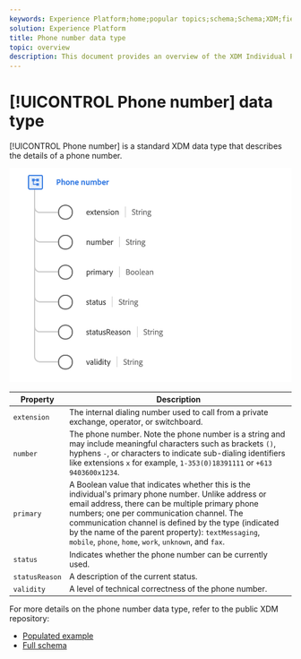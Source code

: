 ```yaml
---
keywords: Experience Platform;home;popular topics;schema;Schema;XDM;fields;schemas;Schemas;phoneNumber;xdm:phoneNumber;datatype;data-type;data type;
solution: Experience Platform
title: Phone number data type
topic: overview
description: This document provides an overview of the XDM Individual Profile class.
---
```


# [!UICONTROL Phone number] data type

[!UICONTROL Phone number] is a standard XDM data type that describes the details of a phone number.

<img src='../images/data-types/phone-number.png' width=600 /><br />

| Property | Description |
| --- | --- |
| `extension` | The internal dialing number used to call from a private exchange, operator, or switchboard. |
| `number` | The phone number. Note the phone number is a string and may include meaningful characters such as brackets `()`, hyphens `-`, or characters to indicate sub-dialing identifiers like extensions `x` for example, `1-353(0)18391111` or `+613 9403600x1234`. |
| `primary` | A Boolean value that indicates whether this is the individual's primary phone number. Unlike address or email address, there can be multiple primary phone numbers; one per communication channel. The communication channel is defined by the type (indicated by the name of the parent property): `textMessaging`, `mobile`, `phone`, `home`, `work`, `unknown`, and `fax`. |
| `status` | Indicates whether the phone number can be currently used. |
| `statusReason` | A description of the current status. |
| `validity` | A level of technical correctness of the phone number. |

For more details on the phone number data type, refer to the public XDM repository:

* [Populated example](https://github.com/adobe/xdm/blob/master/components/datatypes/phonenumber.example.1.json)
* [Full schema](https://github.com/adobe/xdm/blob/master/components/datatypes/phonenumber.schema.json)